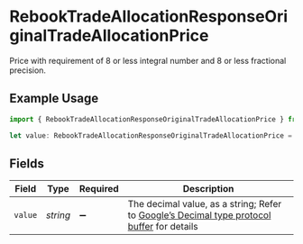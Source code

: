 # RebookTradeAllocationResponseOriginalTradeAllocationPrice

Price with requirement of 8 or less integral number and 8 or less fractional precision.

## Example Usage

```typescript
import { RebookTradeAllocationResponseOriginalTradeAllocationPrice } from "@apexfintechsolutions/ascend-sdk/models/components";

let value: RebookTradeAllocationResponseOriginalTradeAllocationPrice = {};
```

## Fields

| Field                                                                                                                                                                                                              | Type                                                                                                                                                                                                               | Required                                                                                                                                                                                                           | Description                                                                                                                                                                                                        |
| ------------------------------------------------------------------------------------------------------------------------------------------------------------------------------------------------------------------ | ------------------------------------------------------------------------------------------------------------------------------------------------------------------------------------------------------------------ | ------------------------------------------------------------------------------------------------------------------------------------------------------------------------------------------------------------------ | ------------------------------------------------------------------------------------------------------------------------------------------------------------------------------------------------------------------ |
| `value`                                                                                                                                                                                                            | *string*                                                                                                                                                                                                           | :heavy_minus_sign:                                                                                                                                                                                                 | The decimal value, as a string; Refer to [Google’s Decimal type protocol buffer](https://github.com/googleapis/googleapis/blob/40203ca1880849480bbff7b8715491060bbccdf1/google/type/decimal.proto#L33) for details |